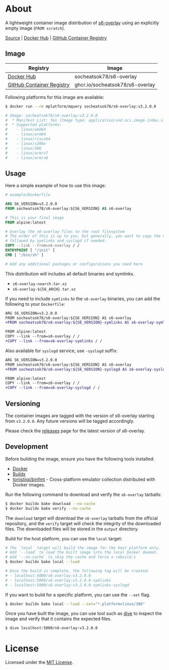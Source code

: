 # About

A lightweight container image distribution of [s6-overlay](https://github.com/just-containers/s6-overlay) using an explicitly empty image (`FROM scratch`).

[Source] | [Docker Hub] | [GitHub Container Registry]

## Image

| Registry                    | Image                           |
| --------------------------- | ------------------------------- |
| [Docker Hub]                | socheatsok78/s6-overlay         |
| [GitHub Container Registry] | ghcr.io/socheatsok78/s6-overlay |

Following platforms for this image are available:

```bash
$ docker run --rm mplatform/mquery socheatsok78/s6-overlay:v3.2.0.0

# Image: socheatsok78/s6-overlay:v3.2.0.0
#  * Manifest List: Yes (Image type: application/vnd.oci.image.index.v1+json)
#  * Supported platforms:
#    - linux/amd64
#    - linux/arm64
#    - linux/riscv64
#    - linux/s390x
#    - linux/386
#    - linux/arm/v7
#    - linux/arm/v6
```

## Usage

Here a simple example of how to use this image:

```Dockerfile
# example/Dockerfile

ARG S6_VERSION=v3.2.0.0
FROM socheatsok78/s6-overlay:${S6_VERSION} AS s6-overlay

# This is your final image
FROM alpine:latest

# Overlay the s6-overlay files to the root filesystem
# The order of this is up to you, but generally, you want to copy the main s6-overlay first,
# followed by symlinks and syslogd if needed.
COPY --link --from=s6-overlay / /
ENTRYPOINT [ "/init" ]
CMD [ "/bin/sh" ]

# Add any additional packages or configurations you need here
```

This distribution will includes all default binaries and symlinks.
- `s6-overlay-noarch.tar.xz`
- `s6-overlay-${S6_ARCH}.tar.xz`


If you need to include `symlinks` to the `s6-overlay` binaries, you can add the following to your `Dockerfile`:

```diff
ARG S6_VERSION=v3.2.0.0
FROM socheatsok78/s6-overlay:${S6_VERSION} AS s6-overlay
+FROM socheatsok78/s6-overlay:${S6_VERSION}-symlinks AS s6-overlay-symlinks

FROM alpine:latest
COPY --link --from=s6-overlay / /
+COPY --link --from=s6-overlay-symlinks / /
```

Also available for `syslogd` service, use `-syslogd` suffix:

```diff
ARG S6_VERSION=v3.2.0.0
FROM socheatsok78/s6-overlay:${S6_VERSION} AS s6-overlay
+FROM socheatsok78/s6-overlay:${S6_VERSION}-syslogd AS s6-overlay-syslogd

FROM alpine:latest
COPY --link --from=s6-overlay / /
+COPY --link --from=s6-overlay-syslogd / /
```

## Versioning

The container images are tagged with the version of s6-overlay starting from `v3.2.0.0`. Any future versions will be tagged accordingly.

Please check the [releases](https://github.com/just-containers/s6-overlay/releases) page for the latest version of s6-overlay.

[Source]: https://github.com/socheatsok78/docker-s6-overlay
[Docker Hub]: https://hub.docker.com/r/socheatsok78/s6-overlay
[GitHub Container Registry]: https://github.com/socheatsok78/docker-s6-overlay/pkgs/container/s6-overlay

## Development

Before building the image, ensure you have the following tools installed:
- [Docker](https://www.docker.com/)
- [Buildx](https://docs.docker.com/buildx/working-with-buildx/)
- [tonistiigi/binfmt](https://github.com/tonistiigi/binfmt) - Cross-platform emulator collection distributed with Docker images.

Run the following command to download and verify the `s6-overlay` tarballs:

```bash
$ docker buildx bake download --no-cache
$ docker buildx bake verify --no-cache
```

The `download` target will download the `s6-overlay` tarballs from the official repository, and the `verify` target will check the integrity of the downloaded files. The downloaded files will be stored in the `output` directory.

Build for the host platform, you can use the `local` target:

```bash
# The `local` target will build the image for the host platform only.
# Add `--load` to load the built image into the local Docker daemon.
# Add `--no-cache` to skip the cache and force a rebuild.s
$ docker buildx bake local --load

# Once the build is complete, the following tag will be created:
# - localhost:5000/s6-overlay:v3.2.0.0
# - localhost:5000/s6-overlay:v3.2.0.0-symlinks
# - localhost:5000/s6-overlay:v3.2.0.0-symlinks-syslogd
```

If you want to build for a specific platform, you can use the `--set` flag.
```bash
$ docker buildx bake local --load --set="*.platform=linux/386"
```

Once you have built the image, you can use tool such as [dive](https://github.com/wagoodman/dive) to inspect the image and verify that it contains the expected files.

```bash
$ dive localhost:5000/s6-overlay:v3.2.0.0
```

# License

Licensed under the [MIT License](./LICENSE).
